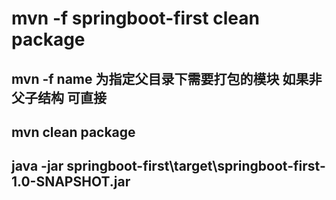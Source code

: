 # mvn -f springboot-first clean package

## mvn -f name 为指定父目录下需要打包的模块 如果非父子结构 可直接  
## mvn clean package
## java -jar springboot-first\target\springboot-first-1.0-SNAPSHOT.jar